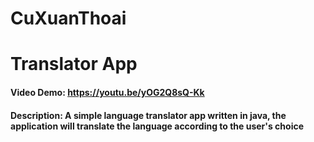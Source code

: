 
# CuXuanThoai
# Translator App 
#### Video Demo:  https://youtu.be/yOG2Q8sQ-Kk
#### Description: A simple language translator app written in java, the application will translate the language according to the user's choice
